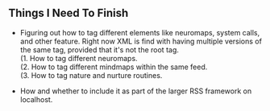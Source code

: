 ## Things I Need To Finish
* Figuring out how to tag different elements like neuromaps, system calls, and other feature. Right now XML is find with having multiple versions of the same tag, provided that it's not the root tag.<br />
  (1. How to tag different neuromaps.<br />
  (2. How to tag different mindmaps within the same feed.<br />
  (3. How to tag nature and nurture routines.
  
* How and whether to include it as part of the larger RSS framework on localhost.
